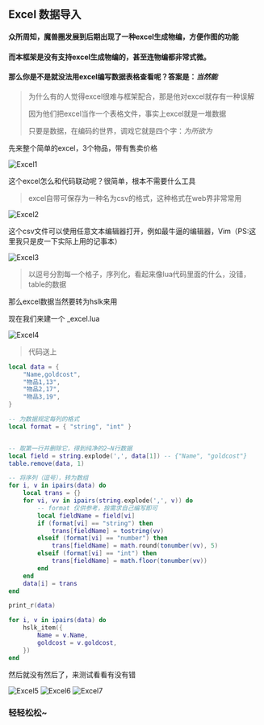 ## Excel 数据导入

#### 众所周知，魔兽圈发展到后期出现了一种excel生成物编，方便作图的功能

#### 而本框架是没有支持excel生成物编的，甚至连物编都非常式微。

#### 那么你是不是就没法用excel编写数据表格查看呢？答案是：_当然能_

> 为什么有的人觉得excel很难与框架配合，那是他对excel就存有一种误解
>
> 因为他们把excel当作一个表格文件，事实上excel就是一堆数据
>
> 只要是数据，在编码的世界，调戏它就是四个字：_为所欲为_

先来整个简单的excel，3个物品，带有售卖价格

![Excel1](https://gitlab.com/h-document/h-lua/-/raw/main/images/excel1.png)

这个excel怎么和代码联动呢？很简单，根本不需要什么工具

> excel自带可保存为一种名为csv的格式，这种格式在web界非常常用

![Excel2](https://gitlab.com/h-document/h-lua/-/raw/main/images/excel2.png)

这个csv文件可以使用任意文本编辑器打开，例如最牛逼的编辑器，Vim（PS:这里我只是皮一下实际上用的记事本）

![Excel3](https://gitlab.com/h-document/h-lua/-/raw/main/images/excel3.png)

> 以逗号分割每一个格子，序列化，看起来像lua代码里面的什么，没错，table的数据

那么excel数据当然要转为hslk来用

现在我们来建一个 _excel.lua

![Excel4](https://gitlab.com/h-document/h-lua/-/raw/main/images/excel4.png)

> 代码送上

```lua
local data = {
    "Name,goldcost",
    "物品1,13",
    "物品2,17",
    "物品3,19",
}

-- 为数据规定每列的格式
local format = { "string", "int" }


-- 取第一行并删除它，得到纯净的2~N行数据
local field = string.explode(',', data[1]) -- {"Name", "goldcost"}
table.remove(data, 1)

-- 将序列（逗号），转为数组
for i, v in ipairs(data) do
    local trans = {}
    for vi, vv in ipairs(string.explode(',', v)) do
        -- format 仅供参考，按需求自己编写即可
        local fieldName = field[vi]
        if (format[vi] == "string") then
            trans[fieldName] = tostring(vv)
        elseif (format[vi] == "number") then
            trans[fieldName] = math.round(tonumber(vv), 5)
        elseif (format[vi] == "int") then
            trans[fieldName] = math.floor(tonumber(vv))
        end
    end
    data[i] = trans
end

print_r(data)

for i, v in ipairs(data) do
    hslk_item({
        Name = v.Name,
        goldcost = v.goldcost,
    })
end
```

然后就没有然后了，来测试看看有没有错

![Excel5](https://gitlab.com/h-document/h-lua/-/raw/main/images/excel5.png)
![Excel6](https://gitlab.com/h-document/h-lua/-/raw/main/images/excel6.png)
![Excel7](https://gitlab.com/h-document/h-lua/-/raw/main/images/excel7.png)

### 轻轻松松~
